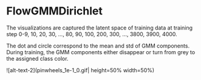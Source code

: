 # FlowGMMDirichlet

The visualizations are captured the latent space of training data at training step 0-9, 10, 20, 30, ..., 80, 90, 100, 200, 300, ..., 3800, 3900, 4000.

The dot and circle correspond to the mean and std of GMM components. During training, the GMM components either disappear or turn from grey to the assigned class color. 

![alt-text-2](pinwheels_1e-1_0.gif| height=50% width=50%)
